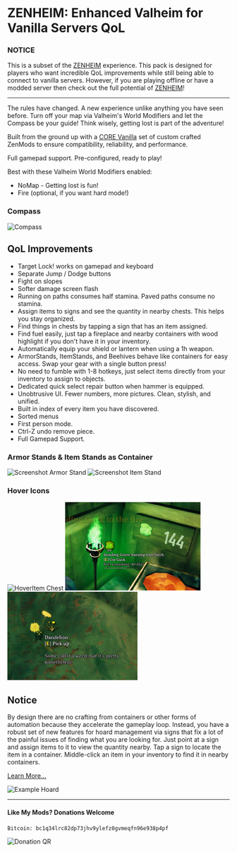 # ZENHEIM: Enhanced Valheim for Vanilla Servers QoL

### NOTICE 
This is a subset of the [ZENHEIM](https://thunderstore.io/c/valheim/p/ZenDragon/ZENHEIM/) experience.  This pack is designed for players who want incredible QoL improvements while still being able to connect to vanilla servers.  However, if you are playing offline or have a modded server then check out the full potential of [ZENHEIM](https://thunderstore.io/c/valheim/p/ZenDragon/ZENHEIM/)!

---

The rules have changed.  A new experience unlike anything you have seen before.  Turn off your map via Valheim's World Modifiers and let the Compass be your guide! Think wisely, getting lost is part of the adventure!  

Built from the ground up with a [CORE Vanilla](https://thunderstore.io/c/valheim/p/ZenDragon/ZenModpack_VANILLA/) set of custom crafted ZenMods to ensure compatibility, reliability, and performance.

Full gamepad support. Pre-configured, ready to play! 

Best with these Valheim World Modifiers enabled:
- NoMap - Getting lost is fun!
- Fire (optional, if you want hard mode!)

### Compass

<img alt="Compass" src="https://github.com/ZenDragonX/ZenMods_Valheim/blob/main/screenshots/ZenCompass/land.jpg?raw=true" height="300">

## QoL Improvements

- Target Lock! works on gamepad and keyboard
- Separate Jump / Dodge buttons
- Fight on slopes
- Softer damage screen flash
- Running on paths consumes half stamina. Paved paths consume no stamina.
- Assign items to signs and see the quantity in nearby chests. This helps you stay organized.
- Find things in chests by tapping a sign that has an item assigned.
- Find fuel easily, just tap a fireplace and nearby containers with wood highlight if you don't have it in your inventory.
- Automatically equip your shield or lantern when using a 1h weapon.
- ArmorStands, ItemStands, and Beehives behave like containers for easy access.  Swap your gear with a single button press!
- No need to fumble with 1-8 hotkeys, just select items directly from your inventory to assign to objects.
- Dedicated quick select repair button when hammer is equipped.
- Unobtrusive UI. Fewer numbers, more pictures. Clean, stylish, and unified.
- Built in index of every item you have discovered.
- Sorted menus
- First person mode.
- Ctrl-Z undo remove piece.
- Full Gamepad Support.

### Armor Stands & Item Stands as Container

<img alt="Screenshot Armor Stand" src="https://github.com/ZenDragonX/ZenMods_Valheim/blob/main/screenshots/ZenItemStands/armorstand.jpg?raw=true" height="230"/>

<img alt="Screenshot Item Stand" src="https://github.com/ZenDragonX/ZenMods_Valheim/blob/main/screenshots/ZenItemStands/itemstand.jpg?raw=true" height="230"/>


### Hover Icons

<img alt="HoverItem Chest" src="https://github.com/ZenDragonX/ZenMods_Valheim/blob/main/screenshots/ZenHoverItem/container.jpg?raw=true" height="200">

<img alt="HoverItem Chest" src="https://github.com/ZenDragonX/ZenMods_Valheim/blob/main/screenshots/ZenHoverItem/fuelremaining.jpg?raw=true" height="200">

<img alt="HoverItem Branch" src="https://github.com/ZenDragonX/ZenMods_Valheim/blob/main/screenshots/ZenHoverItem/itemdrop.jpg?raw=true" height="200">

## Notice

By design there are no crafting from containers or other forms of automation because they accelerate the gameplay loop. Instead, you have a robust set of new features for hoard management via signs that fix a lot of the painful issues of finding what you are looking for.  Just point at a sign and assign items to it to view the quantity nearby.  Tap a sign to locate the item in a container.  Middle-click an item in your inventory to find it in nearby containers.

[Learn More...](https://thunderstore.io/c/valheim/p/ZenDragon/ZenSign/)

![Example Hoard](https://github.com/ZenDragonX/ZenMods_Valheim/blob/main/screenshots/ZenSign/example.jpg?raw=true)

---
#### Like My Mods? Donations Welcome

`Bitcoin: bc1q34lrc82dp73jhv9ylefz0gvmeqfn96e938p4pf`

<img alt="Donation QR" src="https://github.com/ZenDragonX/ZenMods_Valheim/blob/main/BTC_QR.png?raw=true" width=180>
